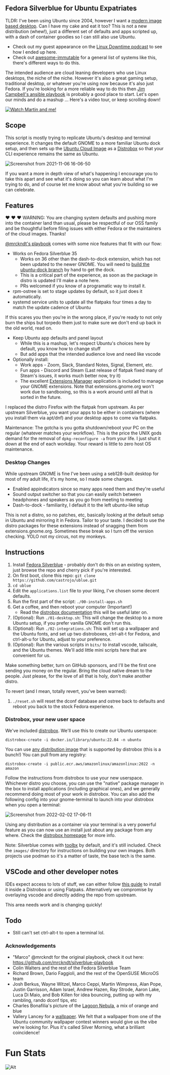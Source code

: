 ## Fedora Silverblue for Ubuntu Expatriates

TLDR: I've been using Ubuntu since 2004, however I want a [modern image based desktop](https://blog.verbum.org/2020/08/22/immutable-%E2%86%92-reprovisionable-anti-hysteresis/).
Can I have my cake and eat it too?
This is not a new distribution (whew!), just a different set of defaults and apps scripted up, with a dash of container goodies so I can still also use Ubuntu. 

- Check out my guest appearance on the [Linux Downtime podcast](https://www.youtube.com/embed/CiyjZwd4Jrs) to see how I ended up here.
- Check out [awesome-immutable](https://castrojo.github.io/awesome-immutable/) for a general list of systems like this, there's different ways to do this.

The intended audience are cloud leaning developers who use Linux desktops, the niche of the niche.
However it's also a great gaming setup, traditional desktop, or whatever you're using now because it's also just Fedora.
If you're looking for a more reliable way to do this then [Jim Campbell's ansible playbook](https://github.com/j1mc/ansible-silverblue) is probably a good place to start.
Let's open our minds and do a mashup ... Here's a video tour, or keep scrolling down!

[![Watch Martin and me!](https://img.youtube.com/vi/vhaQPAuOi9E/maxresdefault.jpg)](https://youtu.be/vhaQPAuOi9E)

## Scope

This script is mostly trying to replicate Ubuntu's desktop and terminal experience. It changes the default GNOME to a more familiar Ubuntu dock setup, and then sets up the [Ubuntu Cloud Image](https://cloud-images.ubuntu.com/) as a [Distrobox](https://distrobox.privatedns.org/) so that your CLI experience remains the same as Ubuntu.

![Screenshot from 2021-11-06 16-06-50](https://user-images.githubusercontent.com/1264109/140622498-81d00c9a-fa59-4ea0-9393-7d33511d59a3.png)

If you want a more in depth view of what's happening I encourage you to take this apart and see what it's doing so you can learn about what I'm trying to do, and of course let me know about what you're building so we can celebrate. 

## Features

:heart: :heart: :heart: WARNING: You are changing system defaults and pushing more into the container land than usual, please be respectful of our OSS family and be thoughtful before filing issues with either Fedora or the maintainers of the cloud images. Thanks! 

[@mrckndt's playbook](https://github.com/mrckndt/silverblue-playbook) comes with some nice features that fit with our flow:

- Works on Fedora Silverblue 35
  - Works on 36 other than the dash-to-dock extension, which has not been updated to the newer GNOME. You will need to [build the ubuntu-dock branch](https://github.com/micheleg/dash-to-dock/tree/ubuntu-dock) by hand to get the dock. 
  - This is a critical part of the experience, as soon as the package in distro is updated I'll make a note here.
  - PRs welcomed if you know of a programatic way to install it. 
- rpm-ostree is set to stage updates by default, so it just does it automatically.
- systemd service units to update all the flatpaks four times a day to match the update cadence of Ubuntu 

If this scares you then you're in the wrong place, if you're ready to not only burn the ships but torpedo them just to make sure we don't end up back in the old world, read on.

- Keep Ubuntu app defaults and panel layout
  - While this is a mashup, let's respect Ubuntu's choices here by default, you know how to change stuff
  - But add apps that the intended audience love and need like vscode
- Optionally install:
  - Work apps -  Zoom, Slack, Standard Notes, Signal, Element, etc.
  - Fun apps - Discord and Steam (Last release of flatpak fixed many of Steam's issues, it works much better now, try it)
  - The excellent [Extensions Manager](https://www.omgubuntu.co.uk/2022/01/gnome-extension-manager-app-easy-install) application is included to manage your GNOME extensions. Note that extensions.gnome.org won't work due to sandboxing, so this is a work around until all that is sorted in the future.

I replaced the distro Firefox with the flatpak from upstream.
As per upstream Silverblue, you want your apps to be either in containers (where you install them via apt/dnf) and your desktop apps to come via flatpaks. 

Maintenance: The gotcha is you gotta shutdown/reboot your PC on the regular (whatever matches your workflow).
This is the price the UNIX gods demand for the removal of `dpkg-reconfigure -a` from your life.
I just shut it down at the end of each workday. Your reward is little to zero host OS maintenance. 

### Desktop Changes

While upstream GNOME is fine I've been using a seb128-built desktop for most of my adult life, it's my home, so I made some changes. 

- Enabled appindicators since so many apps need them and they're useful
- Sound output switcher so that you can easily switch between headphones and speakers as you go from meeting to meeting
- Dash-to-dock - familiarity, I default it to the left ubuntu-like setup

This is not a distro, so no patches, etc, basically looking at the default setup in Ubuntu and mirroring it in Fedora.
Tailor to your taste.
I decided to use the distro packages for these extensions instead of snagging them from extensions.gnome.org. Sometimes these break so I turn off the version checking.
YOLO not my circus, not my monkeys.

## Instructions

1. Install [Fedora Silverblue](https://docs.fedoraproject.org/en-US/fedora-silverblue/installation/) - probably don't do this on an existing system, just browse the repo and cherry pick if you're interested. 
1. On first boot, clone this repo: `git clone https://github.com/castrojo/ublue.git`
1. `cd ublue`
1. Edit the `applications.list` file to your liking, I've chosen some decent defaults.
1. Run the first part of the script: `./00-install-apps.sh`
1. Get a coffee, and then reboot your computer (Important!)
   - Read the [distrobox documentation](https://distrobox.privatedns.org/) this will be useful later on. 
1. (Optional): Run `./01-desktop.sh`: This will change the desktop to a more Ubuntu setup, if you prefer vanilla GNOME don't run this.
1. (Optional): Run `./02-integrations.sh`: This will set up a wallpaper and the Ubuntu fonts, and set up two distroboxes, ctrl-alt-t for Fedora, and ctrl-alt-u for Ubuntu, adjust to your preference. 
3. (Optional): Run the various scripts in `bits/` to install vscode, tailscale, and the Ubuntu themes. We'll add little mini scripts here that are convenient for us.    

Make something better, turn on GitHub sponsors, and I'll be the first one sending you money on the regular.
Bring the cloud native dream to the people.
Just please, for the love of all that is holy, don't make another distro. 

To revert (and I mean, totally revert, you've been warned):

1. `./reset.sh` will reset the dconf database and ostree back to defaults and reboot you back to the stock Fedora experience. 

### Distrobox, your new user space

We've included [distrobox](https://github.com/89luca89/distrobox). 
We'll use this to create our Ubuntu userspace:

    distrobox-create -i docker.io/library/ubuntu:22.04 -n ubuntu

You can use [any distribution image](https://github.com/89luca89/distrobox/blob/main/docs/compatibility.md#containers-distros) that is supported by distrobox (this is a bunch!) 
You can pull from any registry:

    distrobox-create -i public.ecr.aws/amazonlinux/amazonlinux:2022 -n amazon

Follow the instructions from distrobox to use your new userspace. Whichever distro you choose, you can use the "native" package manager in the box to install applications (including graphical ones), and we generally recommend doing most of your work in distrobox. You can also add the following config into your gnome-terminal to launch into your distrobox when you open a terminal: 

![Screenshot from 2022-02-02 17-06-11](https://user-images.githubusercontent.com/1264109/152247472-07d90f41-9601-4158-a10d-7bf046f55782.png)

Using any distribution as a container via your terminal is a very powerful feature as you can now use an install just about any package from any where. Check the [distrobox homepage](https://distrobox.privatedns.org/) for more info.

Note: Silverblue comes with [toolbx](https://github.com/containers/toolbox) by default, and it's still included. Check the `images/` directory for instructions on building your own images. Both projects use podman so it's a matter of taste, the base tech is the same. 

## VSCode and other developer notes
IDEs expect access to lots of stuff, we can either follow [this guide](https://github.com/89luca89/distrobox/blob/main/docs/posts/integrate_vscode_distrobox.md) to install it inside a Distrobox or using Flatpaks.
Alternatively we compromise by overlaying vscode and directly adding the repo from upstream.

This area needs work and is changing quickly!

## Todo

- Still can't set ctrl-alt-t to open a terminal lol. 

### Acknowledgements

- "Marco" @mrckndt for the original playbook, check it out here: https://github.com/mrckndt/silverblue-playbook
- Colin Walters and the rest of the Fedora Silverblue Team
- Richard Brown, Dario Faggioli, and the rest of the OpenSUSE MicroOS team
- Josh Berkus, Wayne Witzel, Marco Ceppi, Martin Wimpress, Alan Pope, Justin Garrisson, Adam Israel, Andrew Hazen, Ray Strode, Aaron Lake, Luca Di Maio, and Bob Killen for idea bouncing, putting up with my rambling, rando dconf tips, etc
- Charles Bonafilia's picture of the [Lagoon Nebula](https://www.astrobin.com/02osf3/), a mix of orange and blue
- Vallery Lancey for a
  [wallpaper](https://www.flickr.com/photos/timewitch/51521513914/). We felt that
  a wallpaper from one of the Ubuntu community wallpaper contest winners would
  give us the vibe we're looking for. Plus it's called Silver Morning, what a
  brilliant coincidence! 
  
# Fun Stats
  
  ![Alt](https://repobeats.axiom.co/api/embed/a8b746311ae37bead7de66fb5e735b146cefb0e8.svg "Repobeats analytics image")
